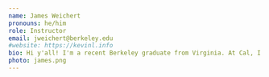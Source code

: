 ```yaml
---
name: James Weichert
pronouns: he/him
role: Instructor
email: jweichert@berkeley.edu
#website: https://kevinl.info
bio: Hi y'all! I'm a recent Berkeley graduate from Virginia. At Cal, I majored in Computer Science and Data Science with a minor in Public Policy, and in the fall I'll be attending Virginia Tech to pursue an MS in Computer Science. I love cooking, reading, watching soccer, and coffee. This is my second time teaching Data 6 and I am so excited to be returning to this amazing class this summer! I hope you enjoy learning data science as much as I do :) 
photo: james.png
---
```

